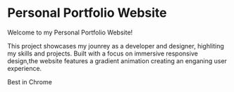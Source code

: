 # Personal Portfolio Website 
<p>Welcome to my Personal Portfolio Website!</p>
<p>This project showcases my jounrey as a developer and designer, highliting my skills and projects. Built with a focus on immersive responsive design,the website features a gradient animation creating an enganing user experience.</p>

<p>Best in Chrome</p>
